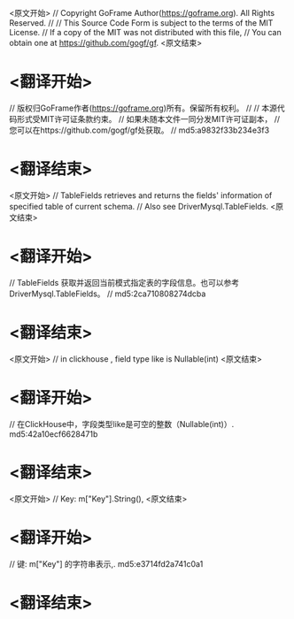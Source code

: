 
<原文开始>
// Copyright GoFrame Author(https://goframe.org). All Rights Reserved.
//
// This Source Code Form is subject to the terms of the MIT License.
// If a copy of the MIT was not distributed with this file,
// You can obtain one at https://github.com/gogf/gf.
<原文结束>

# <翻译开始>
// 版权归GoFrame作者(https://goframe.org)所有。保留所有权利。
//
// 本源代码形式受MIT许可证条款约束。
// 如果未随本文件一同分发MIT许可证副本，
// 您可以在https://github.com/gogf/gf处获取。
// md5:a9832f33b234e3f3
# <翻译结束>


<原文开始>
// TableFields retrieves and returns the fields' information of specified table of current schema.
// Also see DriverMysql.TableFields.
<原文结束>

# <翻译开始>
// TableFields 获取并返回当前模式指定表的字段信息。也可以参考 DriverMysql.TableFields。
// md5:2ca710808274dcba
# <翻译结束>


<原文开始>
// in clickhouse , field type like is Nullable(int)
<原文结束>

# <翻译开始>
// 在ClickHouse中，字段类型like是可空的整数（Nullable(int)）. md5:42a10ecf6628471b
# <翻译结束>


<原文开始>
// Key:     m["Key"].String(),
<原文结束>

# <翻译开始>
// 键:     m["Key"] 的字符串表示,. md5:e3714fd2a741c0a1
# <翻译结束>


